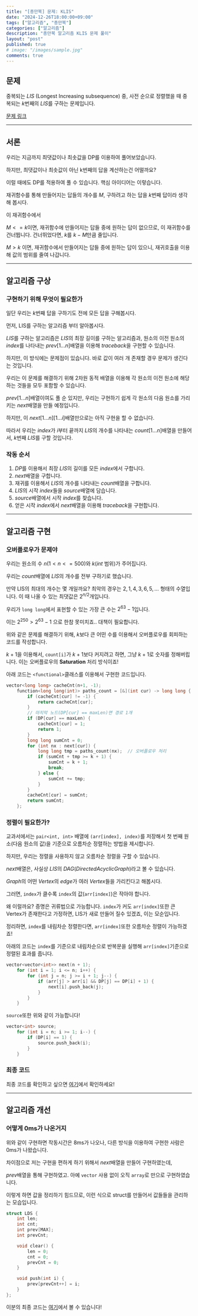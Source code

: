 ```yaml
---
title: "[종만북] 문제: KLIS"
date: "2024-12-26T18:00:00+09:00"
tags: ["알고리즘", "종만북"]
categories: ["알고리즘"]
description: "종만북 알고리즘 KLIS 문제 풀이"
layout: "post"
published: true
# image: "/images/sample.jpg"
comments: true
---
```


## 문제
중복되는 $LIS$ (Longest Increasing subsequence) 중, 사전 순으로 정렬했을 때 중복되는 $k$번째의 $LIS$를 구하는 문제입니다.

[문제 링크](https://algospot.com/judge/problem/read/KLIS)

* * *

## 서론
우리는 지금까지 최댓값이나 최솟값을 DP를 이용하여 풀어보았습니다.

하지만, 최댓값이나 최솟값이 아닌 k번째의 답을 계산하는건 어떨까요?

이럴 때에도 DP를 적용하여 풀 수 있습니다. 핵심 아이디어는 이렇습니다.

재귀함수를 통해 만들어지는 답들의 개수를 $M$, 구하려고 하는 답을 $k$번째 답이라 생각해 봅시다.

이 재귀함수에서 

$M <= k$이면, 재귀함수에 만들어지는 답들 중에 원하는 답이 없으므로, 이 재귀함수를 건너뜁니다. 건너뛰었다면, $k$를 $k-M$만큼 줄입니다.

$M > k$ 이면, 재귀함수에서 만들어지는 답들 중에 원하는 답이 있으니, 재귀호출을 이용해 값의 범위를 줄여 나갑니다.

* * *

## 알고리즘 구상
### 구현하기 위해 무엇이 필요한가
일단 우리는 $k$번째 답을 구하기도 전에 모든 답을 구해봅시다.

먼저, LIS를 구하는 알고리즘 부터 알아봅시다.

$LIS$를 구하는 알고리즘은 $LIS$의 최장 길이를 구하는 알고리즘과, 원소의 이전 원소의 $index$를 나타내는 $prev[1...n]$배열을 이용해 $traceback$을 구현할 수 있습니다.

하지만, 이 방식에는 문제점이 있습니다. 바로 값이 여러 개 존재할 경우 문제가 생긴다는 것입니다.

우리는 이 문제를 해결하기 위해 2차원 동적 배열을 이용해 각 원소의 이전 원소에 해당하는 것들을 모두 포함할 수 있습니다.

$prev[1...n]$배열이여도 풀 순 있지만, 우리는 구현하기 쉽게 각 원소의 다음 원소를 가리키는 $next$배열을 만들 예정입니다.

하지만, 이 $next[1...n][1...i]$배열만으로는 아직 구현을 할 수 없습니다.

따라서 우리는 $index$가 $i$부터 끝까지 $LIS$의 개수를 나타내는 $count[1...n]$배열을 
만들어서, $k$번째 $LIS$를 구할 것입니다.

### 작동 순서
1. $DP$를 이용해서 최장 $LIS$의 길이를 모든 $index$에서 구합니다.
2. $next$배열을 구합니다.
3. 재귀를 이용해서 $LIS$의 개수를 나타내는 $count$배열을 구합니다. 
4. $LIS$의 시작 $index$들을 $source$배열에 담습니다.
5. $source$배열에서 시작 $index$를 찾습니다.
6. 얻은 시작 $index$에서 $next$배열을 이용해 $traceback$을 구현합니다.

* * *

## 알고리즘 구현
### 오버플로우가 문제야
우리는 원소의 수 $n(1<n<=500)$와 $k$($int$ 범위)가 주어집니다.

우리는 $count$배열에 $LIS$의 개수를 전부 구하기로 했습니다.

만약 LIS의 최대의 개수는 몇 개일까요? 최악의 경우는 $2, 1, 4, 3, 6, 5, ...$ 형태의 수열입니다. 이 때 나올 수 있는 최댓값은 $2^{n/2}$개입니다.

우리가 ```long long```에서 표현할 수 있는 가장 큰 수는 $2^63 - 1$입니다.

이는 $2^{250} > 2^{63}-1$ 으로 한참 못미치죠.. 대책이 필요합니다.

위와 같은 문제를 해결하기 위해, $k$보다 큰 어떤 수를 이용해서 오버플로우를 회피하는 코드를 작성합니다. 

$k + 1$을 이용해서, ```count[i]```가 $k+1$보다 커지려고 하면, 그냥 $k+1$로 숫자를 정해버립니다. 이는 오버플로우의 **Saturation** 처리 방식이죠!

아래 코드는 ```<functional>```클래스를 이용해서 구현한 코드입니다.
```c++
vector<long long> cacheCnt(n+1, -1);
    function<long long(int)> paths_count = [&](int cur) -> long long {
        if (cacheCnt[cur] != -1) {
            return cacheCnt[cur];
        }
        // 마지막 노드(DP[cur] == maxLen)면 경로 1개
        if (DP[cur] == maxLen) {
            cacheCnt[cur] = 1;
            return 1;
        }
        long long sumCnt = 0;
        for (int nx : next[cur]) {
            long long tmp = paths_count(nx);  // 오버플로우 처리
            if (sumCnt + tmp >= k + 1) {
                sumCnt = k + 1;
                break;
            } else {
                sumCnt += tmp;
            }
        }
        cacheCnt[cur] = sumCnt;
        return sumCnt; 
    };
```

### 정렬이 필요한가?
교과서에서는 ```pair<int, int>``` 배열에 ```(arr[index], index)```를 저장해서 첫 번째 원소(다음 원소의 값)을 기준으로 오름차순 정렬하는 방법을 제시합니다.

하지만, 우리는 정렬을 사용하지 않고 오름차순 정렬을 구할 수 있습니다.

$next$배열은, 사실상 $LIS$의 $DAG(Directed Acyclic Graph)$라고 볼 수 있습니다.

$Graph$의 어떤 $Vertex$의 $edge$가 여러 $Vertex$들을 가리킨다고 해봅시다.

그러면, ```index```가 클수록 ```index```의 값(```arr[index]```)은 작아야 합니다. 

왜 이럴까요? 증명은 귀류법으로 가능합니다. 
```index```가 커도 ```arr[index]```또한 큰 Vertex가 존재한다고 가정하면, LIS가 새로 만들어 질수 있겠죠, 이는 모순입니다.

정리하면, ```index```를 내림차순 정렬한다면, ```arr[index]```또한 오름차순 정렬이 가능하겠죠!

아래의 코드는 ```index```를 기준으로 내림차순으로 반복문을 실행해 ```arr[index]```기준으로 정렬된 효과를 줍니다.

```c++
vector<vector<int>> next(n + 1);
    for (int i = 1; i <= n; i++) {
        for (int j = n; j >= i + 1; j--) {
            if (arr[j] > arr[i] && DP[j] == DP[i] + 1) {
                next[i].push_back(j);
            }
        }
    }
```

```source```또한 위와 같이 가능합니다!
```c++
vector<int> source;
    for (int i = n; i >= 1; i--) {
        if (DP[i] == 1) {
            source.push_back(i);
        }
    }
```

### 최종 코드
최종 코드를 확인하고 싶으면 [여기](https://github.com/sossos5989/algospot/blob/main/klis.cc)에서 확인하세요!
* * *

## 알고리즘 개선
### 어떻게 0ms가 나온거지
위와 같이 구현하면 작동시간은 8ms가 나오나, 다른 방식을 이용하여 구현한 사람은 0ms가 나왔습니다. 

차이점으로 저는 구현을 편하게 하기 위해서 $next$배열을 만들어 구현하였는데, 

$prev$배열을 통해 구현하였고. 아예 ```vector``` 사용 없이 오직 ```array```로 만으로 구현하였습니다.

이렇게 하면 값을 정리하기 힘드므로, 이런 식으로 struct를 만들어서 값들들을 관리하는 모습입니다.

```c++
struct LDS {
	int len;
	int cnt;
	int prev[MAX];
	int prevCnt;

	void clear() {
		len = 0;
		cnt = 0;
		prevCnt = 0;
	}

	void push(int i) {
		prev[prevCnt++] = i;
	}
};
```

이분의 최종 코드는 [여기](https://algospot.com/judge/submission/detail/102667)에서 볼 수 있습니다!